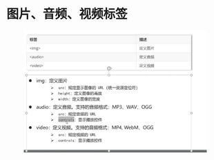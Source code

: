 # 图片、音频、视频标签

<figure><img src="../.gitbook/assets/image.png" alt=""><figcaption></figcaption></figure>
